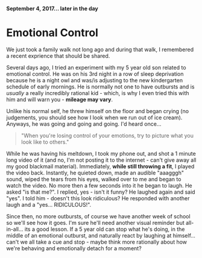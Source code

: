 #### September 4, 2017... later in the day

# Emotional Control

We just took a family walk not long ago and during that walk, I remembered a recent exprience that should be shared.

Several days ago, I tried an experiment with my 5 year old son related to emotional control. He was on his 3rd night in a row of sleep deprivation because he is a night owl and was/is adjusting to the new kindergarten schedule of early mornings. He is normally not one to have outbursts and is _usually_ a really incredibly rational kid - which, is why I even tried this with him and will warn you - **mileage may vary**.

Unlike his normal self, he threw himself on the floor and began crying (no judgements, you should see how I look when we run out of ice cream). Anyways, he was going and going and going. I'd heard once...

> "When you're losing control of your emotions, try to picture what you look like to others."

While he was having his meltdown, I took my phone out, and shot a 1 minute long video of it (and no, I'm not posting it to the internet - can't give away all my good blackmail material). Immediately, **while still throwing a fit**, I played the video back. Instantly, he quieted down, made an audible "aaagggh" sound, wiped the tears from his eyes, walked over to me and began to watch the video. No more then a few seconds into it he began to laugh. He asked "is that me?". I replied, yes - isn't it funny? He laughed again and said "yes". I told him - doesn't this look ridiculous? He responded with another laugh and a "yes... RIDICULOUS!".

Since then, no more outbursts, of course we have another week of school so we'll see how it goes. I'm sure he'll need another visual reminder but all-in-all... its a good lesson. If a 5 year old can stop what he's doing, in the middle of an emotional outburst, and naturally react by laughing at himself... can't we all take a cue and stop - maybe think more rationally about how we're behaving and emotionally detach for a moment?  
